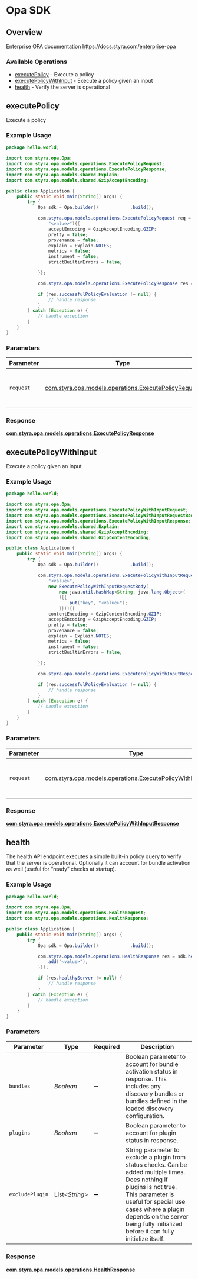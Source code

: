 # Opa SDK


## Overview

Enterprise OPA documentation
<https://docs.styra.com/enterprise-opa>
### Available Operations

* [executePolicy](#executepolicy) - Execute a policy
* [executePolicyWithInput](#executepolicywithinput) - Execute a policy given an input
* [health](#health) - Verify the server is operational

## executePolicy

Execute a policy

### Example Usage

```java
package hello.world;

import com.styra.opa.Opa;
import com.styra.opa.models.operations.ExecutePolicyRequest;
import com.styra.opa.models.operations.ExecutePolicyResponse;
import com.styra.opa.models.shared.Explain;
import com.styra.opa.models.shared.GzipAcceptEncoding;

public class Application {
    public static void main(String[] args) {
        try {
            Opa sdk = Opa.builder()            .build();

            com.styra.opa.models.operations.ExecutePolicyRequest req = new ExecutePolicyRequest(
                "<value>"){{
                acceptEncoding = GzipAcceptEncoding.GZIP;
                pretty = false;
                provenance = false;
                explain = Explain.NOTES;
                metrics = false;
                instrument = false;
                strictBuiltinErrors = false;

            }};

            com.styra.opa.models.operations.ExecutePolicyResponse res = sdk.executePolicy(req);

            if (res.successfulPolicyEvaluation != null) {
                // handle response
            }
        } catch (Exception e) {
            // handle exception
        }
    }
}
```

### Parameters

| Parameter                                                                                               | Type                                                                                                    | Required                                                                                                | Description                                                                                             |
| ------------------------------------------------------------------------------------------------------- | ------------------------------------------------------------------------------------------------------- | ------------------------------------------------------------------------------------------------------- | ------------------------------------------------------------------------------------------------------- |
| `request`                                                                                               | [com.styra.opa.models.operations.ExecutePolicyRequest](../../models/operations/ExecutePolicyRequest.md) | :heavy_check_mark:                                                                                      | The request object to use for the request.                                                              |


### Response

**[com.styra.opa.models.operations.ExecutePolicyResponse](../../models/operations/ExecutePolicyResponse.md)**


## executePolicyWithInput

Execute a policy given an input

### Example Usage

```java
package hello.world;

import com.styra.opa.Opa;
import com.styra.opa.models.operations.ExecutePolicyWithInputRequest;
import com.styra.opa.models.operations.ExecutePolicyWithInputRequestBody;
import com.styra.opa.models.operations.ExecutePolicyWithInputResponse;
import com.styra.opa.models.shared.Explain;
import com.styra.opa.models.shared.GzipAcceptEncoding;
import com.styra.opa.models.shared.GzipContentEncoding;

public class Application {
    public static void main(String[] args) {
        try {
            Opa sdk = Opa.builder()            .build();

            com.styra.opa.models.operations.ExecutePolicyWithInputRequest req = new ExecutePolicyWithInputRequest(
                "<value>",
                new ExecutePolicyWithInputRequestBody(
                    new java.util.HashMap<String, java.lang.Object>(
                    ){{
                        put("key", "<value>");
                    }})){{
                contentEncoding = GzipContentEncoding.GZIP;
                acceptEncoding = GzipAcceptEncoding.GZIP;
                pretty = false;
                provenance = false;
                explain = Explain.NOTES;
                metrics = false;
                instrument = false;
                strictBuiltinErrors = false;

            }};

            com.styra.opa.models.operations.ExecutePolicyWithInputResponse res = sdk.executePolicyWithInput(req);

            if (res.successfulPolicyEvaluation != null) {
                // handle response
            }
        } catch (Exception e) {
            // handle exception
        }
    }
}
```

### Parameters

| Parameter                                                                                                                 | Type                                                                                                                      | Required                                                                                                                  | Description                                                                                                               |
| ------------------------------------------------------------------------------------------------------------------------- | ------------------------------------------------------------------------------------------------------------------------- | ------------------------------------------------------------------------------------------------------------------------- | ------------------------------------------------------------------------------------------------------------------------- |
| `request`                                                                                                                 | [com.styra.opa.models.operations.ExecutePolicyWithInputRequest](../../models/operations/ExecutePolicyWithInputRequest.md) | :heavy_check_mark:                                                                                                        | The request object to use for the request.                                                                                |


### Response

**[com.styra.opa.models.operations.ExecutePolicyWithInputResponse](../../models/operations/ExecutePolicyWithInputResponse.md)**


## health

The health API endpoint executes a simple built-in policy query to verify that the server is operational. Optionally it can account for bundle activation as well (useful for “ready” checks at startup).

### Example Usage

```java
package hello.world;

import com.styra.opa.Opa;
import com.styra.opa.models.operations.HealthRequest;
import com.styra.opa.models.operations.HealthResponse;

public class Application {
    public static void main(String[] args) {
        try {
            Opa sdk = Opa.builder()            .build();

            com.styra.opa.models.operations.HealthResponse res = sdk.health(false, false, new String[]{{
                add("<value>"),
            }});

            if (res.healthyServer != null) {
                // handle response
            }
        } catch (Exception e) {
            // handle exception
        }
    }
}
```

### Parameters

| Parameter                                                                                                                                                                                                                                                                     | Type                                                                                                                                                                                                                                                                          | Required                                                                                                                                                                                                                                                                      | Description                                                                                                                                                                                                                                                                   |
| ----------------------------------------------------------------------------------------------------------------------------------------------------------------------------------------------------------------------------------------------------------------------------- | ----------------------------------------------------------------------------------------------------------------------------------------------------------------------------------------------------------------------------------------------------------------------------- | ----------------------------------------------------------------------------------------------------------------------------------------------------------------------------------------------------------------------------------------------------------------------------- | ----------------------------------------------------------------------------------------------------------------------------------------------------------------------------------------------------------------------------------------------------------------------------- |
| `bundles`                                                                                                                                                                                                                                                                     | *Boolean*                                                                                                                                                                                                                                                                     | :heavy_minus_sign:                                                                                                                                                                                                                                                            | Boolean parameter to account for bundle activation status in response. This includes any discovery bundles or bundles defined in the loaded discovery configuration.                                                                                                          |
| `plugins`                                                                                                                                                                                                                                                                     | *Boolean*                                                                                                                                                                                                                                                                     | :heavy_minus_sign:                                                                                                                                                                                                                                                            | Boolean parameter to account for plugin status in response.                                                                                                                                                                                                                   |
| `excludePlugin`                                                                                                                                                                                                                                                               | List<*String*>                                                                                                                                                                                                                                                                | :heavy_minus_sign:                                                                                                                                                                                                                                                            | String parameter to exclude a plugin from status checks. Can be added multiple times. Does nothing if plugins is not true. This parameter is useful for special use cases where a plugin depends on the server being fully initialized before it can fully initialize itself. |


### Response

**[com.styra.opa.models.operations.HealthResponse](../../models/operations/HealthResponse.md)**

